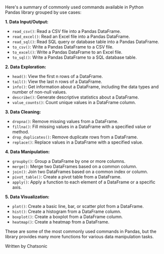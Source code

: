 Here's a summary of commonly used commands available in Python Pandas library grouped by use cases:

**1. Data Input/Output:**

- `read_csv()`: Read a CSV file into a Pandas DataFrame.
- `read_excel()`: Read an Excel file into a Pandas DataFrame.
- `read_sql()`: Read SQL query or database table into a Pandas DataFrame.
- `to_csv()`: Write a Pandas DataFrame to a CSV file.
- `to_excel()`: Write a Pandas DataFrame to an Excel file.
- `to_sql()`: Write a Pandas DataFrame to a SQL database table.

**2. Data Exploration:**

- `head()`: View the first n rows of a DataFrame.
- `tail()`: View the last n rows of a DataFrame.
- `info()`: Get information about a DataFrame, including the data types and number of non-null values.
- `describe()`: Generate descriptive statistics about a DataFrame.
- `value_counts()`: Count unique values in a DataFrame column.

**3. Data Cleaning:**

- `dropna()`: Remove missing values from a DataFrame.
- `fillna()`: Fill missing values in a DataFrame with a specified value or method.
- `drop_duplicates()`: Remove duplicate rows from a DataFrame.
- `replace()`: Replace values in a DataFrame with a specified value.

**4. Data Manipulation:**

- `groupby()`: Group a DataFrame by one or more columns.
- `merge()`: Merge two DataFrames based on a common column.
- `join()`: Join two DataFrames based on a common index or column.
- `pivot_table()`: Create a pivot table from a DataFrame.
- `apply()`: Apply a function to each element of a DataFrame or a specific axis.

**5. Data Visualization:**

- `plot()`: Create a basic line, bar, or scatter plot from a DataFrame.
- `hist()`: Create a histogram from a DataFrame column.
- `boxplot()`: Create a boxplot from a DataFrame column.
- `heatmap()`: Create a heatmap from a DataFrame.

These are some of the most commonly used commands in Pandas, but the library provides many more functions for various data manipulation tasks.

Written by Chatsonic

